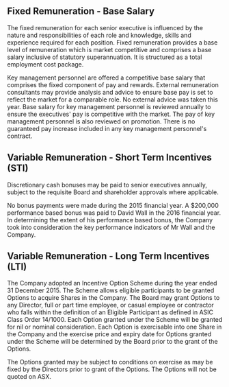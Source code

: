 ## Fixed Remuneration - Base Salary

The fixed remuneration for each senior executive is influenced by the nature and responsibilities of each role and knowledge, skills and experience required for each position. Fixed remuneration provides a base level of remuneration which is market competitive and comprises a base salary inclusive of statutory superannuation. It is structured as a total employment cost package.

Key management personnel are offered a competitive base salary that comprises the fixed component of pay and rewards. External remuneration consultants may provide analysis and advice to ensure base pay is set to reflect the market for a comparable role. No external advice was taken this year. Base salary for key management personnel is reviewed annually to ensure the executives' pay is competitive with the market. The pay of key management personnel is also reviewed on promotion. There is no guaranteed pay increase included in any key management personnel's contract.

## Variable Remuneration - Short Term Incentives (STI)

Discretionary cash bonuses may be paid to senior executives annually, subject to the requisite Board and shareholder approvals where applicable.

No bonus payments were made during the 2015 financial year. A \$200,000 performance based bonus was paid to David Wall in the 2016 financial year. In determining the extent of his performance based bonus, the Company took into consideration the key performance indicators of Mr Wall and the Company.

## Variable Remuneration - Long Term Incentives (LTI)

The Company adopted an Incentive Option Scheme during the year ended 31 December 2015. The Scheme allows eligible participants to be granted Options to acquire Shares in the Company. The Board may grant Options to any Director, full or part time employee, or casual employee or contractor who falls within the definition of an Eligible Participant as defined in ASIC Class Order 14/1000. Each Option granted under the Scheme will be granted for nil or nominal consideration. Each Option is exercisable into one Share in the Company and the exercise price and expiry date for Options granted under the Scheme will be determined by the Board prior to the grant of the Options.

The Options granted may be subject to conditions on exercise as may be fixed by the Directors prior to grant of the Options. The Options will not be quoted on ASX.